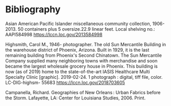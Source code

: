 # Bibliography

Asian American Pacific Islander miscellaneous community collection, 1906-2013.
     50 containers plus 5 oversize.22.9 linear feet.
     Local shelving no.: AAPI584998
https://lccn.loc.gov/2013584998

Highsmith, Carol M., 1946- photographer. The old Sun Mercantile Building in the warehouse district of Phoenix, Arizona. Built in 1929, it is the last remaining building from Phoenix's Second Chinatown. The Sun Mercantile Company supplied many neighboring towns with merchandise and soon became the largest wholesale grocery house in Phoenix. This building is now (as of 2019) home to the state-of-the-art IASIS Healthcare Multi Specialty Clinic [graphic]. 2019-02-24.
     1 photograph : digital, tiff file, color.
     LC-DIG-highsm- 55683
https://lccn.loc.gov/2018703605



  Campanella, Richard. Geographies of New Orleans : Urban Fabrics before the Storm. Lafayette, LA: Center for Louisiana Studies, 2006. Print.


